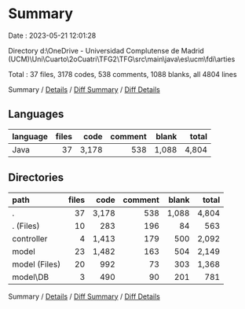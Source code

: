 # Summary

Date : 2023-05-21 12:01:28

Directory d:\\OneDrive - Universidad Complutense de Madrid (UCM)\\Uni\\Cuarto\\2oCuatri\\TFG2\\TFG\\src\\main\\java\\es\\ucm\\fdi\\arties

Total : 37 files,  3178 codes, 538 comments, 1088 blanks, all 4804 lines

Summary / [Details](details.md) / [Diff Summary](diff.md) / [Diff Details](diff-details.md)

## Languages
| language | files | code | comment | blank | total |
| :--- | ---: | ---: | ---: | ---: | ---: |
| Java | 37 | 3,178 | 538 | 1,088 | 4,804 |

## Directories
| path | files | code | comment | blank | total |
| :--- | ---: | ---: | ---: | ---: | ---: |
| . | 37 | 3,178 | 538 | 1,088 | 4,804 |
| . (Files) | 10 | 283 | 196 | 84 | 563 |
| controller | 4 | 1,413 | 179 | 500 | 2,092 |
| model | 23 | 1,482 | 163 | 504 | 2,149 |
| model (Files) | 20 | 992 | 73 | 303 | 1,368 |
| model\\DB | 3 | 490 | 90 | 201 | 781 |

Summary / [Details](details.md) / [Diff Summary](diff.md) / [Diff Details](diff-details.md)